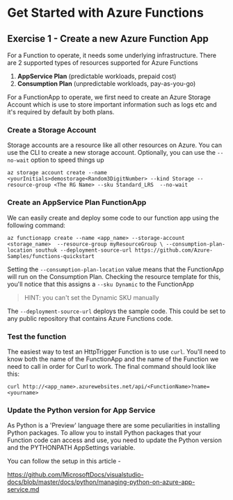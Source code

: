 
# Get Started with Azure Functions

## Exercise 1 - Create a new Azure Function App
For a Function to operate, it needs some underlying infrastructure. There are 2 supported types
of resources supported for Azure Functions

1. **AppService Plan** (predictable workloads, prepaid cost)
2. **Consumption Plan** (unpredictable workloads, pay-as-you-go)

For a FunctionApp to operate, we first need to create an Azure Storage Account which is use to store
important information such as logs etc and it's required by default by both plans.

### Create a Storage Account
Storage accounts are a resource like all other resources on Azure. You can use the CLI to create
a new storage account. Optionally, you can use the `--no-wait` option to speed things up
    
`az storage account create --name <yourInitials>demostorage<Random3DigitNumber> --kind Storage --resource-group <The RG Name> --sku Standard_LRS  --no-wait`

### Create an AppService Plan FunctionApp
We can easily create and deploy some code to our function app using the following command:

`az functionapp create --name <app_name> --storage-account  <storage_name>  --resource-group myResourceGroup \
--consumption-plan-location southuk --deployment-source-url https://github.com/Azure-Samples/functions-quickstart`

Setting the `--consumption-plan-location` value means that the FunctionApp will run on the Consumption Plan. Checking the resource template for this, you'll notice that this assigns a `--sku Dynamic` to the 
FunctionApp 

> HINT: you can't set the Dynamic SKU manually

The `--deployment-source-url` deploys the sample code. This could be set to any public repository that contains Azure Functions code.

### Test the function 

The easiest way to test an HttpTrigger Function is to use `curl`. You'll need to know both the name of the FunctionApp and the name of the Function we need to call in order for Curl to work. The final command should look like this:

`curl http://<app_name>.azurewebsites.net/api/<FunctionName>?name=<yourname>`


### Update the Python version for App Service

As Python is a 'Preview' language there are some peculiarities in installing Python packages. To allow you to install Python packages that your Function code can access and use, you need to update the Python version and the PYTHONPATH AppSettings variable.

You can follow the setup in this article -

https://github.com/MicrosoftDocs/visualstudio-docs/blob/master/docs/python/managing-python-on-azure-app-service.md
